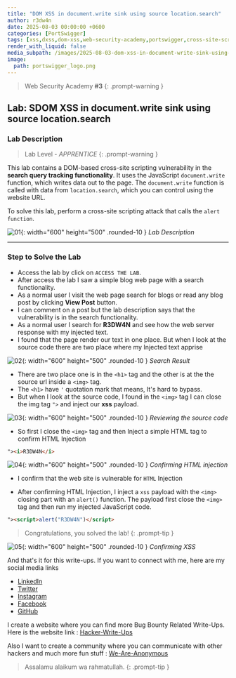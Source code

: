 ```yaml
---
title: "DOM XSS in document.write sink using source location.search"
author: r3dw4n
date: 2025-08-03 00:00:00 +0600
categories: [PortSwigger]
tags: [xss,dxss,dom-xss,web-security-academy,portswigger,cross-site-scripting,dom,dom-based-xss]     # TAG names should always be lowercase
render_with_liquid: false
media_subpath: /images/2025-08-03-dom-xss-in-document-write-sink-using-source-location-search
image:
  path: portswigger_logo.png
---
```


> Web Security Academy **#3**
{: .prompt-warning }

## Lab: SDOM XSS in document.write sink using source location.search

### Lab Description

> Lab Level - *APPRENTICE*
{: .prompt-warning }

This lab contains a DOM-based cross-site scripting vulnerability in the **search query tracking functionality**. It uses the JavaScript `document.write` function, which writes data out to the page. The `document.write` function is called with data from `location.search`, which you can control using the website URL.

To solve this lab, perform a cross-site scripting attack that calls the `alert function`.

![01](1.png){: width="600" height="500" .rounded-10 }
_Lab Description_

---

### Step to Solve the Lab
- Access the lab by click on `ACCESS THE LAB`.
- After access the lab I saw a simple blog web page with a search functionality.
- As a normal user I visit the web page search for blogs or read any blog post by clicking **View Post** button.
- I can comment on a post but the lab description says that the vulnerability is in the search functionality.
- As a normal user I search for **R3DW4N** and see how the web server response with my injected text.
- I found that the page render our text in one place. But when I look at the source code there are two place where my Injected text apprise

![02](2.png){: width="600" height="500" .rounded-10 }
_Search Result_

- There are two place one is in the `<h1>` tag and the other is at the the source url inside a `<img>` tag.
- The `<h1>` have `'` quotation mark that means, It's hard to bypass.
- But when I look at the source code, I found in the `<img>` tag I can close the img tag `">` and inject our **xss** payload.

![03](3.png){: width="600" height="500" .rounded-10 }
_Reviewing the source code_


- So first I close the `<img>` tag and then Inject a simple HTML tag to confirm HTML Injection 

```html
"><i>R3DW4N</i>
```
![04](4.png){: width="600" height="500" .rounded-10 }
_Confirming HTML injection_

- I confirm that the web site is vulnerable for `HTML` Injection

<!-- ![05](5.png){: width="600" height="500" .rounded-10 }
_Confirming HTML injection_ -->

- After confirming HTML Injection, I inject a `xss` payload with the `<img>` closing part with an `alert()` function. The payload first close the `<img>` tag and then run my injected JavaScript code.

```html
"><script>alert("R3DW4N")</script>
```
> Congratulations, you solved the lab!
{: .prompt-tip }

![05](5.png){: width="600" height="500" .rounded-10 }
_Confirming XSS_

And that's it for this write-ups. If you want to connect with me, here are my social media links

- [LinkedIn](https://www.linkedin.com/in/r3dw4n-48m3d)
- [Twitter](https://x.com/r3dw4n48m3d) 
- [Instagram](https://www.instagram.com/redwan_ahmed_ridoy)
- [Facebook](https://www.facebook.com/0xr3dw4n)
- [GitHub](https://github.com/r3dw4n48m3d)

I create a website where you can find more Bug Bounty Related Write-Ups. Here is the website link : [Hacker-Write-Ups](https://hacker-writeups.github.io)

Also I want to create a community where you can communicate with other hackers and much more fun stuff : [We-Are-Anonymous](https://t.me/weareanonymousbd)
 
> Assalamu alaikum wa rahmatullah.
{: .prompt-tip }
